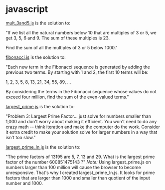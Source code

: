# javascript

[mult_3and5.js](https://github.com/ryanpaixao/javascript/blob/rawjs/mult_3and5.js) is the solution to:

  "If we list all the natural numbers below 10 that are multiples of 3 or 5, we get 3, 5, 6 and 9. The sum of these multiples is 23.

  Find the sum of all the multiples of 3 or 5 below 1000."
  
  
  
[fibonacci.js](https://github.com/ryanpaixao/javascript/blob/rawjs/fibonacci.js) is the solution to:
  
  "Each new term in the Fibonacci sequence is generated by adding the previous two terms. By starting with 1 and 2, the first 10 terms will be:

  1, 2, 3, 5, 8, 13, 21, 34, 55, 89, ...

  By considering the terms in the Fibonacci sequence whose values do not exceed four million, find the sum of the even-valued terms."



[largest_prime.js](https://github.com/ryanpaixao/javascript/blob/rawjs/largest_prime.js) is the solution to:

  "Problem 3: Largest Prime Factor... just solve for numbers smaller than 1,000 and don't worry about making it efficient. You won't need to do 
  any crazy math -- think iteration and make the computer do the work. Consider it extra credit to make your solution solve for larger numbers 
  in a way that isn't too slow."
  
  
  
[largest_prime_ln.js](https://github.com/ryanpaixao/javascript/blob/rawjs/largest_prime_ln.js) is the solution to:
  
  "The prime factors of 13195 are 5, 7, 13 and 29. What is the largest prime factor of the number 600851475143 ?"
  *Note:* Using largest_prime.js on numbers larger than 100 million will cause the browser to become unresponsive. That's
  why I created largest_prime_ln.js. It looks for prime factors that are larger than 1000 and smaller than quotient of
  the input number and 1000.

